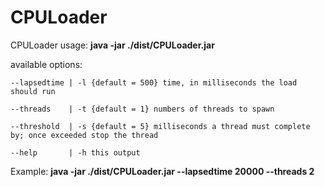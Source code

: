 # CPULoader

CPULoader usage: **java -jar ./dist/CPULoader.jar**

available options:

`--lapsedtime | -l {default = 500} time, in milliseconds the load should run`

`--threads    | -t {default = 1} numbers of threads to spawn`

`--threshold  | -s {default = 5} milliseconds a thread must complete by; once exceeded stop the thread`

`--help       | -h this output`


Example: 
**java -jar ./dist/CPULoader.jar --lapsedtime 20000 --threads 2**
